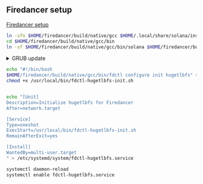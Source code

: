 ## Firedancer setup

[Firedancer setup](https://firedancer-io.github.io/firedancer/guide/getting-started.html)
```bash
ln -sfn $HOME/firedancer/build/native/gcc $HOME/.local/share/solana/install/active_release
cd $HOME/firedancer/build/native/gcc/bin
ln -sf $HOME/firedancer/build/native/gcc/bin/solana $HOME/firedancer/build/native/gcc/bin/solana-validator
```
<details>
<summary>GRUB update</summary>

```bash
nano /etc/default/grub
cat /sys/devices/system/node/node0/hugepages/hugepages-1048576kB/free_hugepages # check
```

```bash
sed -i "/^GRUB_CMDLINE_LINUX_DEFAULT/c GRUB_CMDLINE_LINUX_DEFAULT=\'default_hugepagesz=1G hugepagesz=1G hugepages=52\'" /etc/default/grub
update-grub
```

</details>

```bash
echo "#!/bin/bash
$HOME/firedancer/build/native/gcc/bin/fdctl configure init hugetlbfs" > /usr/local/bin/fdctl-hugetlbfs-init.sh
chmod +x /usr/local/bin/fdctl-hugetlbfs-init.sh


echo "[Unit]
Description=Initialize hugetlbfs for Firedancer
After=network.target

[Service]
Type=oneshot
ExecStart=/usr/local/bin/fdctl-hugetlbfs-init.sh
RemainAfterExit=yes

[Install]
WantedBy=multi-user.target
" > /etc/systemd/system/fdctl-hugetlbfs.service

systemctl daemon-reload
systemctl enable fdctl-hugetlbfs.service
```
